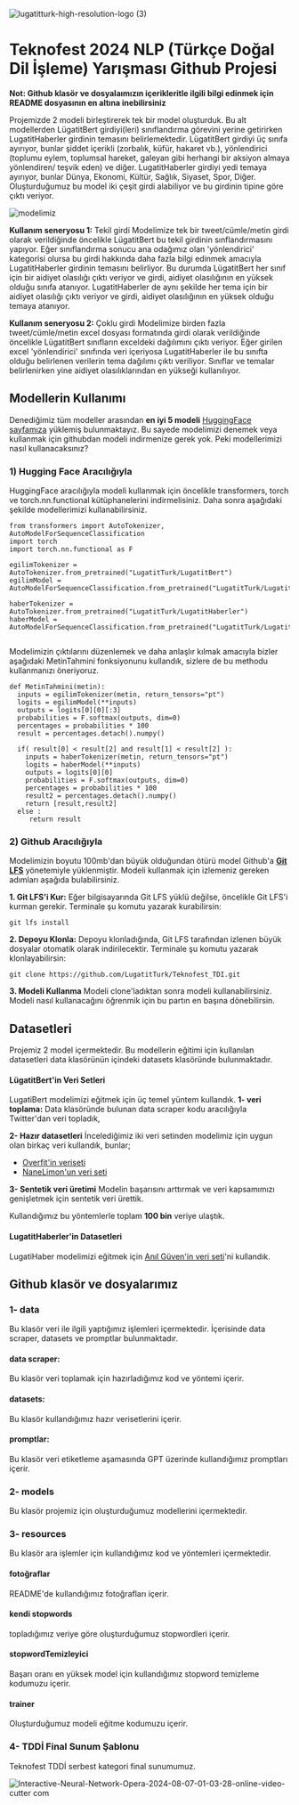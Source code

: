 
![lugatitturk-high-resolution-logo (3)](https://github.com/user-attachments/assets/dba710a6-e246-44fb-872d-78ead64bd9ac)

# Teknofest 2024 NLP (Türkçe Doğal Dil İşleme) Yarışması Github Projesi

**Not: Github klasör ve dosyalaımızın içerikleritle ilgili bilgi edinmek için README dosyasının en altına inebilirsiniz**

Projemizde 2 modeli birleştirerek tek bir model oluşturduk. Bu alt modellerden LügatitBert girdiyi(leri) sınıflandırma görevini yerine getirirken LugatitHaberler girdinin temasını belirlemektedir. LügatitBert girdiyi üç sınıfa ayırıyor, bunlar şiddet içerikli (zorbalık, küfür, hakaret vb.), yönlendirici (toplumu eylem, toplumsal hareket, galeyan gibi herhangi bir aksiyon almaya yönlendiren/ teşvik eden) ve diğer. LugatitHaberler girdiyi yedi temaya ayırıyor, bunlar Dünya, Ekonomi, Kültür, Sağlık, Siyaset, Spor, Diğer. Oluşturduğumuz bu model iki çeşit girdi alabiliyor ve bu girdinin tipine göre çıktı veriyor. 

![modelimiz](https://github.com/user-attachments/assets/6e1eef4f-2dc0-43c5-bbef-c3b044098b84)

**Kullanım seneryosu 1:** Tekil girdi
Modelimize tek bir tweet/cümle/metin girdi olarak verildiğinde öncelikle LügatitBert bu tekil girdinin sınflandırmasını yapıyor. Eğer sınıflandırma sonucu ana odağımız olan 'yönlendirici' kategorisi olursa bu girdi hakkında daha fazla bilgi edinmek amacıyla LugatitHaberler girdinin temasını belirliyor. Bu durumda LügatitBert her sınıf için bir aidiyet olasılığı çıktı veriyor ve girdi, aidiyet olasılığının en yüksek olduğu sınıfa atanıyor. LugatitHaberler de aynı şekilde her tema için bir aidiyet olasılığı çıktı veriyor ve girdi, aidiyet olasılığının en yüksek olduğu temaya atanıyor. 

**Kullanım seneryosu 2:** Çoklu girdi
Modelimize birden fazla tweet/cümle/metin excel dosyası formatında girdi olarak verildiğinde öncelikle LügatitBert sınıfların exceldeki dağılımını çıktı veriyor. Eğer girilen excel 'yönlendirici' sınıfında veri içeriyosa LugatitHaberler ile bu sınıfta olduğu belirlenen verilerin tema dağılımı çıktı veriliyor. Sınıflar ve temalar belirlenirken yine aidiyet olasılıklarından en yükseği kullanılıyor.

## Modellerin Kullanımı

Denediğimiz tüm modeller arasından **en iyi 5 modeli** [HuggingFace sayfamıza](https://huggingface.co/LugatitTurk) yüklemiş bulunmaktayız. Bu sayede modelimizi denemek veya kullanmak için githubdan modeli indirmenize gerek yok. Peki modellerimizi nasıl kullanacaksınız?

### 1) Hugging Face Aracılığıyla
HuggingFace aracılığıyla modeli kullanmak için öncelikle transformers, torch ve torch.nn.functional kütüphanelerini indirmelisiniz. Daha sonra aşağıdaki şekilde modellerimizi kullanabilirsiniz. 

```
from transformers import AutoTokenizer, AutoModelForSequenceClassification
import torch
import torch.nn.functional as F

egilimTokenizer = AutoTokenizer.from_pretrained("LugatitTurk/LugatitBert")
egilimModel = AutoModelForSequenceClassification.from_pretrained("LugatitTurk/LugatitBert")

haberTokenizer = AutoTokenizer.from_pretrained("LugatitTurk/LugatitHaberler")
haberModel = AutoModelForSequenceClassification.from_pretrained("LugatitTurk/LugatitHaberler")


```
Modelimizin çıktılarını düzenlemek ve daha anlaşlır kılmak amacıyla bizler aşağıdaki MetinTahmini fonksiyonunu kullandık, sizlere de bu methodu kullanmanızı öneriyoruz.
```
def MetinTahmini(metin):
  inputs = egilimTokenizer(metin, return_tensors="pt")
  logits = egilimModel(**inputs)
  outputs = logits[0][0][:3]
  probabilities = F.softmax(outputs, dim=0)
  percentages = probabilities * 100
  result = percentages.detach().numpy()

  if( result[0] < result[2] and result[1] < result[2] ):
    inputs = haberTokenizer(metin, return_tensors="pt")
    logits = haberModel(**inputs)
    outputs = logits[0][0]
    probabilities = F.softmax(outputs, dim=0)
    percentages = probabilities * 100
    result2 = percentages.detach().numpy()
    return [result,result2]
  else :
     return result

```

### 2) Github Aracılığıyla
Modelimizin boyutu 100mb'dan büyük olduğundan ötürü model Github'a [**Git LFS**](https://docs.github.com/en/repositories/working-with-files/managing-large-files/about-git-large-file-storage) yönetemiyle yüklenmiştir. Modeli kullanmak için izlemeniz gereken adımları aşağıda bulabilirsiniz.

**1. Git LFS'i Kur:**
Eğer bilgisayarında Git LFS yüklü değilse, öncelikle Git LFS'i kurman gerekir. Terminale şu komutu yazarak kurabilirsin:
```
git lfs install
```

**2. Depoyu Klonla:**
Depoyu klonladığında, Git LFS tarafından izlenen büyük dosyalar otomatik olarak indirilecektir. Terminale şu komutu yazarak klonlayabilirsin:
```
git clone https://github.com/LugatitTurk/Teknofest_TDI.git
```

**3. Modeli Kullanma**
Modeli clone'ladıktan sonra modeli kullanabilirsiniz. Modeli nasıl kullanacağını öğrenmik için bu partın en başına dönebilirsin.


## Datasetleri 

Projemiz 2 model içermektedir. Bu modellerin eğitimi için kullanılan datasetleri data klasörünün içindeki datasets klasöründe bulunmaktadır.

#### LügatitBert'in Veri Setleri
LugatiBert modelimizi eğitmek için üç temel yüntem kullandık.
  **1- veri toplama:**
  Data klasöründe bulunan data scraper kodu aracılığıyla Twitter'dan veri topladık,
    
  **2- Hazır datasetleri**
  İncelediğimiz iki veri setinden modelimiz için uygun olan birkaç veri kullandık, bunlar;
  -  [Overfit'in veriseti](https://huggingface.co/datasets/Overfit-GM/turkish-toxic-language)
  -  [NaneLimon'un veri seti](https://huggingface.co/datasets/nanelimon/insult-dataset)
      
  **3- Sentetik veri üretimi**
  Modelin başarısını arttırmak ve veri kapsamımızı genişletmek için sentetik veri ürettik.
  
Kullandığımız bu yöntemlerle toplam **100 bin** veriye ulaştık.

#### LugatitHaberler'in Datasetleri
LugatiHaber modelimizi eğitmek için [Anıl Güven'in veri seti](https://www.kaggle.com/datasets/anil1055/turkish-headlines-dataset)'ni kullandık.

## Github klasör ve dosyalarımız

### 1- data
Bu klasör veri ile ilgili yaptığımız işlemleri içermektedir. İçerisinde data scraper, datasets ve promptlar bulunmaktadır.
#### data scraper:
Bu klasör veri toplamak için hazırladığımız kod ve yöntemi içerir.
#### datasets:
Bu klasör kullandığımız hazır verisetlerini içerir.
#### promptlar:
Bu klasör veri etiketleme aşamasında GPT üzerinde kullandığımız promptları içerir.

### 2- models
Bu klasör projemiz için oluşturduğumuz modellerini içermektedir.

### 3- resources
Bu klasör ara işlemler için kullandığımız kod ve yöntemleri içermektedir.
#### fotoğraflar
README'de kullandığımız fotoğrafları içerir.
#### kendi stopwords
topladığımız veriye göre oluşturduğumuz stopwordleri içerir.
#### stopwordTemizleyici
Başarı oranı en yüksek model için kullandığımız stopword temizleme kodumuzu içerir.
#### trainer
Oluşturduğumuz modeli eğitme kodumuzu içerir.

### 4- TDDİ Final Sunum Şablonu
Teknofest TDDİ serbest kategori final sunumumuz.


![Interactive-Neural-Network-Opera-2024-08-07-01-03-28-_online-video-cutter com_](https://github.com/user-attachments/assets/cf4772c9-90a8-4251-8106-092f19cf472f)





